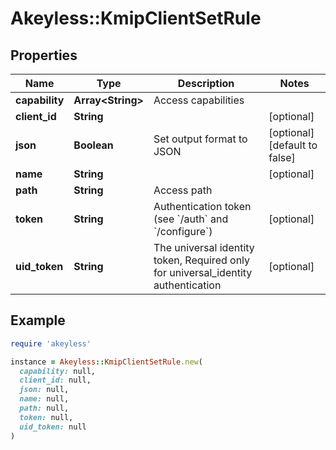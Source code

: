 # Akeyless::KmipClientSetRule

## Properties

| Name | Type | Description | Notes |
| ---- | ---- | ----------- | ----- |
| **capability** | **Array&lt;String&gt;** | Access capabilities |  |
| **client_id** | **String** |  | [optional] |
| **json** | **Boolean** | Set output format to JSON | [optional][default to false] |
| **name** | **String** |  | [optional] |
| **path** | **String** | Access path |  |
| **token** | **String** | Authentication token (see &#x60;/auth&#x60; and &#x60;/configure&#x60;) | [optional] |
| **uid_token** | **String** | The universal identity token, Required only for universal_identity authentication | [optional] |

## Example

```ruby
require 'akeyless'

instance = Akeyless::KmipClientSetRule.new(
  capability: null,
  client_id: null,
  json: null,
  name: null,
  path: null,
  token: null,
  uid_token: null
)
```

